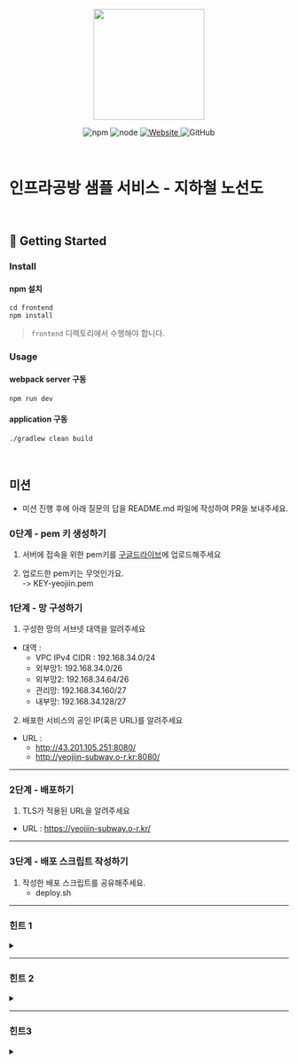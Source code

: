 <p align="center">  
    <img width="200px;" src="https://raw.githubusercontent.com/woowacourse/atdd-subway-admin-frontend/master/images/main_logo.png"/>  
</p>  
<p align="center">  
  <img alt="npm" src="https://img.shields.io/badge/npm-%3E%3D%205.5.0-blue">  
  <img alt="node" src="https://img.shields.io/badge/node-%3E%3D%209.3.0-blue">  
  <a href="https://edu.nextstep.camp/c/R89PYi5H" alt="nextstep atdd">  
    <img alt="Website" src="https://img.shields.io/website?url=https%3A%2F%2Fedu.nextstep.camp%2Fc%2FR89PYi5H">  
  </a>  
  <img alt="GitHub" src="https://img.shields.io/github/license/next-step/atdd-subway-service">  
</p>  

<br>  

# 인프라공방 샘플 서비스 - 지하철 노선도

<br>  

## 🚀 Getting Started

### Install
#### npm 설치
```  
cd frontend  
npm install  
```  
> `frontend` 디렉토리에서 수행해야 합니다.

### Usage
#### webpack server 구동
```  
npm run dev  
```  
#### application 구동
```  
./gradlew clean build  
```  
<br>  

## 미션

* 미션 진행 후에 아래 질문의 답을 README.md 파일에 작성하여 PR을 보내주세요.

### 0단계 - pem 키 생성하기

1. 서버에 접속을 위한 pem키를 [구글드라이브](https://drive.google.com/drive/folders/1dZiCUwNeH1LMglp8dyTqqsL1b2yBnzd1?usp=sharing)에 업로드해주세요

2. 업로드한 pem키는 무엇인가요.  
   -> KEY-yeojiin.pem
### 1단계 - 망 구성하기
1. 구성한 망의 서브넷 대역을 알려주세요
- 대역 :
    * VPC IPv4 CIDR : 192.168.34.0/24
    * 외부망1: 192.168.34.0/26
    * 외부망2: 192.168.34.64/26
    * 관리망: 192.168.34.160/27
    * 내부망: 192.168.34.128/27

2. 배포한 서비스의 공인 IP(혹은 URL)를 알려주세요

- URL :
    * http://43.201.105.251:8080/
    * http://yeojiin-subway.o-r.kr:8080/


  
---  

### 2단계 - 배포하기
1. TLS가 적용된 URL을 알려주세요

- URL : https://yeojiin-subway.o-r.kr/

---  

### 3단계 - 배포 스크립트 작성하기

1. 작성한 배포 스크립트를 공유해주세요.
    - deploy.sh

***  


### 힌트 1
<details>  
<summary> </summary>  

### 🚀 1단계 - 서비스 구성하기
## 요구사항

* [x] 웹 서비스를 운영할 네트워크 망 구성하기
* [x] 웹 애플리케이션 배포하기

### 요구사항 설명
* 저장소를 활용하여 아래 요구사항을 해결합니다.
* README 에 있는 질문에 답을 추가한 후 PR을 보내고 리뷰요청을 합니다.

### 망 구성
* [x] VPC 생성
    * [x] CIDR은 C class(x.x.x.x/24)로 생성. 이 때, 다른 사람과 겹치지 않게 생성
* [x] Subnet 생성
    * [x] 외부망으로 사용할 Subnet : 64개씩 2개 (AZ를 다르게 구성)
    * [x] 내부망으로 사용할 Subnet : 32개씩 1개
    * [x] 관리용으로 사용할 Subnet : 32개씩 1개
* [x] Internet Gateway 연결
* [x] Route Table 생성
* [x] Security Group 설정
    * [x] 외부망
        * 전체 대역 : 8080 포트 오픈
        * 관리망 : 22번 포트 오픈
    * [x] 내부망
        * 외부망 : 3306 포트 오픈
        * 관리망 : 22번 포트 오픈
    * [x] 관리망
        * 자신의 공인 IP : 22번 포트 오픈
* [x] 서버 생성
    * [x] 외부망에 웹 서비스용도의 EC2 생성
    * [x] 내부망에 데이터베이스용도의 EC2 생성
    * [x] 관리망에 베스쳔 서버용도의 EC2 생성
    * [x] 베스쳔 서버에 Session Timeout 600s 설정
    * [x] 베스쳔 서버에 Command 감사로그 설정

### 주의사항
**모든 리소스는 태그를 작성합니다. 이 때 자신의 계정을 Prefix로 붙입니다. (예: brainbackdoor-public)**

### 웹 애플리케이션 배포
* [x] 외부망에 웹 애플리케이션을 배포
* [x] DNS 설정

***

### 🚀 2단계 - 서비스 배포하기

## 요구사항
* [x] 운영 환경 구성하기
* [x] 개발 환경 구성하기

### 요구사항 설명
운영 환경 구성하기
* [x] 웹 애플리케이션 앞단에 Reverse Proxy 구성하기
    * [x] 외부망에 Nginx로 Reverse Proxy를 구성
    * [x] Reverse Proxy에 TLS 설정
* [x] 운영 데이터베이스 구성하기     
  운영 환경 구성하기
* [x] 설정 파일 나누기
    * JUnit : h2, Local : docker(mysql), Prod : 운영 DB를 사용하도록 설정

***

### 🚀 3단계 - 배포 스크립트 작성하기

## 요구사항
* [x] 배포 스크립트 작성하기
  * 아래 내용을 모두 반영할 필요는 없습니다. 반복적으로 실행하더라도 정상적으로 배포하는 스크립트를 작성해봅니다.

***


### 힌트 1
<details>
<summary> </summary>

1. EC2 생성하기</br>
   A. aws web console에 사용자 이름 / 비밀번호 등을 입력하여 접속합니다.   </br>
   B. EC2 메뉴로 접근하세요.</br>
   a. Ubuntu 64 bit 선택 (Ubuntu Server 18.04 LTS (HVM), SSD Volume Type - ami-00edfb46b107f643c)</br>
   b. InstanceType : t4g.medium 생성 가능</br>
   c. 서브넷 : 적절한 서브넷 선택, 퍼블릭 IP 자동할당 : 활성화</br>
   d. 스토리지 : 서비스 운영할 것을 고려해서 설정해주세요.</br>
   e. 서버를 생성할 때는 다른 사람의 서버와 구분하기 위해 반드시 Name 이름으로 태그에 자신의 계정명을 작성합니다.</br>
   f. 보안그룹 : 적절한 보안그룹을 선택</br>
   g. 키 페어 생성</br>
    * 키 페어 이름에 자신의 계정을 prefix로 붙입니다.

    ```
    서버 생성시 발급받은 key를 분실할 경우 서버에 접속할 수 없어요. key를 분실하지 않도록 주의하세요,
    key는 최초 1회 생성한 후 재사용합니다.
    
    서버를 사용하지 않을 때는 stop해주세요.
    ```

   C. 서버에 접속하기
    * 서버 IP는 aws web console에서 확인 가능 <br><br>
   ```
   맥운영체제 사용자
    # 터미널 접속한 후 앞 단계에서 생성한 key가 위치한 곳으로 이동한다.
    $ chmod 400 [pem파일명]
    $ ssh -i [pem파일명] ubuntu@[SERVER_IP]
   
   윈도우 운영체제 사용자
    PuTTY를 사용하여 Windows에서 Linux 인스턴스에 연결
    putty를 위한 ppk 생성
   ```   

2. 접근제어
   Bastion Server로 사용할 별도의 EC2를 생성하고, Bastion Server에서 서비스용 서버에 ssh 연결을 설정
```
## Bastion Server에서 공개키를 생성합니다.
bastion $ ssh-keygen -t rsa
bastion $ cat ~/.ssh/id_rsa.pub

## 접속하려는 서비스용 서버에 키를 추가합니다.
$ vi ~/.ssh/authorized_keys

## Bastion Server에서 접속을 해봅니다.
bastion $ ssh ubuntu@[서비스용 서버 IP]
```   

* Bastion Server는 자신의 공인 IP에서만 22번 포트로 접근이 가능하도록 Security Group을 설정합니다.
* 서비스용 서버에 22번 포트로의 접근은 Bastion 서버에서만 가능하도록 Security Group을 설정합니다.
*  Bastion 서버에서 다른 서버에 접근이 용이하도록 별칭을 설정합니다.
```
bastion $ vi /etc/hosts
[서비스용IP]    [별칭]

bastion $ ssh [별칭]
```   

3. 서버 환경설정 해보기   
   a. 환경 병수 적용하기
* Sessio Timeout 설정을 하여 일정 시간 작업을 하지 않을 경우 터미널 연결을 해제할 수 있습니다.
```
$ sudo vi ~/.profile
  HISTTIMEFORMAT="%F %T -- "    ## history 명령 결과에 시간값 추가
  export HISTTIMEFORMAT
  export TMOUT=600              ## 세션 타임아웃 설정 
    
$ source ~/.profile
$ env
```
b. shell prompt 변경하기   
Bastion 등 구분해야 하는 서버의 Shell Prompt를 설정하여 관리자의 인적 장애를 예방할 수 있습니다.
```
$ sudo vi ~/.bashrc
  USERNAME=BASTION
  PS1='[\e[1;31m$USERNAME\e[0m][\e[1;32m\t\e[0m][\e[1;33m\u\e[0m@\e[1;36m\h\e[0m \w] \n\$ \[\033[00m\]'

$ source ~/.bashrc
```   
c. logger 를 사용하여 감사로그 남기기   
서버에 직접 접속하여 작업할 경우, 작업 이력 히스토리를 기록해두어야 장애 발생시 원인을 분석할 수 있습니다. 감사로그를 기록하고 수집해봅니다.
```
$ sudo vi ~/.bashrc
  tty=`tty | awk -F"/dev/" '{print $2}'`
  IP=`w | grep "$tty" | awk '{print $3}'`
  export PROMPT_COMMAND='logger -p local0.debug "[USER]$(whoami) [IP]$IP [PID]$$ [PWD]`pwd` [COMMAND] $(history 1 | sed "s/^[ ]*[0-9]\+[ ]*//" )"'

$ source  ~/.bashrc


$ sudo vi /etc/rsyslog.d/50-default.conf
  local0.*                        /var/log/command.log
  # 원격지에 로그를 남길 경우 
  local0.*                        @원격지서버IP
    
$ sudo service rsyslog restart
$ tail -f /var/log/command.log
```   
4. 환경 세팅   
   a.확인
```
# 현재 위치를 확인합니다.
$ pwd

# 파일시스템별 가용공간을 확인합니다.
$ df -h

# 각 디렉토리별로 디스크 사용량을 확인합니다.
$ sudo du -shc /*

# 현재 경로의 파일들(숨김파일 포함)의 정보를 확인합니다.
$ ls -al

# 소스코드를 관리할 디렉토리를 생성하고 이동합니다.
$ mkdir nextstep && cd nextstep

# git 명령어의 위치를 확인해봅니다.
$ which git && which java
```   
b. 자바 설치
```
$ sudo apt update
$ sudo apt install default-jre
$ sudo apt install default-jdk
```

5. 소스코드 배포, 빌드 및 실행   
   a. github repository clone   
   b. 빌드
    ```
   $ ./gradlew clean build

    # jar파일을 찾아본다.
    $ find ./* -name "*jar"
   ```      
   c. 실행   
   Application을 실행 후 정상적으로 동작하는지 확인해보세요.
    ```
   $ java -jar [jar파일명] &
    $ curl http://localhost:8080
   ```
    * -Dserver.port=8000 옵션을 활용하여 port를 변경할 수 있어요.
    * 서버를 시작 시간이 너무 오래 걸리는 경우 -Djava.security.egd 옵션을 적용해보세요.
    ```
    $ java -Djava.security.egd=file:/dev/./urandom -jar [jar파일명] &
    ```
    * 터미널 세션이 끊어질 경우, background로 돌던 프로세스에 hang-up signal이 발생해 죽는 경우가 있는데요. 이 경우 nohup명령어를 활용합니다.
   ```
    $  nohup java -jar [jar파일명] 1> [로그파일명] 2>&1  &
    ```
   d. 로그 확인
    ```
   # java applicaion이 남기는 로그를 확인합니다.
    $ tail -f [로그파일명]

    # 파일을 압축하고 파일 소유자와 모드를 변경해봅니다.
    $ tar -cvf [파일명] [압축할파일 또는 디렉터리]
    $ sudo chown [소유자계정명]:[소유그룹명] [file이름]
    $ chmod [옵션] [파일명]
    > https://ko.wikipedia.org/wiki/Chmod
   ```
    * 브라우저에서 http://{서버 ip}:{port}로 접근해보세요.

   e. 종료   
   a. 로세스 pid를 찾는 명령어
    ```
    $ ps -ef | grep java
    $ pgrep -f java
    ```
   b. 프로세스를 종료하는 명령어
   why not use SIGKILL
    ```
    $ kill -2 [PID]
    ```   

   f. 명령어 이력 확인
    ```
    $ history
    ```

</details>
</details>

***  

### 힌트 2
<details>  
<summary> </summary>

도커 설치
```  
$ sudo apt-get update && \  
sudo apt-get install -y apt-transport-https ca-certificates curl software-properties-common && \  
curl -fsSL https://download.docker.com/linux/ubuntu/gpg | sudo apt-key add - && \  
sudo apt-key fingerprint 0EBFCD88 && \  
sudo add-apt-repository "deb [arch=amd64] https://download.docker.com/linux/ubuntu $(lsb_release -cs) stable" && \  
sudo apt-get update && \  
sudo apt-get install -y docker-ce && \  
sudo usermod -aG docker ubuntu && \  
sudo curl -L "https://github.com/docker/compose/releases/download/1.23.2/docker-compose-$(uname -s)-$(uname -m)" -o /usr/local/bin/docker-compose && \  
sudo chmod +x /usr/local/bin/docker-compose && \  
sudo ln -s /usr/local/bin/docker-compose /usr/bin/docker-compose  
```  
* https://github.com/brainbackdoor/playground-docker/tree/master/week1
* 도커를 처음 접하셨다면 위 저장소를 clone 받은 후, step01부터 일단 명령어를 하나씩 따라하다보면, 개략적인 감을 잡을 수 있을거에요.   

### 1.Reverse Proxy
우리의 WAS는 비즈니스 로직만 담당하도록 구성하고 싶어요. TLS와 같은 부수적인 기능으로 애플리케이션에 직접 영향을 주고 싶지 않아요. 그럴 때 중간에 대신 역할을 수행하는 녀석이 필요한데, 여기서는 Reverse Proxy가 그 녀석입니다.        
Reverse Proxy는 클라이언트로부터의 요청을 받아서(필요하다면 주위에서 처리한 후) 적절한 웹 서버로 요청을 전송합니다. 웹 서버는 요청을 받아서 평소처럼 처리를 하지만, 응답을 클라이언트로 보내지 않고 Reverse Proxy로 반환합니다. 요청을 받은 Reverse Proxy는 그 응답을 클라이언트로 반환합니다.        
통상의 Proxy Server는 LAN -> WAN의 요청을 대리로 수행합니다. 가령, 특정 웹 서비스에 접속하고 싶은데 해당 서비스에서 한국 IP 대역을 막아두었다면, 다른 국가를 통해 접속할 때 Proxy를 활용합니다. 반면 Reverse Proxy는 WAN -> LAN의 요청을 대리합니다. 즉, 클라이언트로부터의 요청이 웹서버로 전달되는 도중의 처리에 끼어들어서 다양한 전후처리를 시행할 수가 있게 됩니다.   

* **Reverse Proxy와 Load Balancer는 어떤 차이가 있을까요?**
    * Reverse Proxy : 보안성 향상, 확장성 향상, 웹 가속(압축/SSL 처리로 백엔드 리소스 확보/캐싱)
    * Load Balancer : 부하분산, 서버상태 체크, 세션 관리  
      역할이라고 생각하면 좋겠어요. 가령, nginx는 Reverse Proxy, Load Balancer 두가지 역할을 수행할 수 있는건지요.

a. Dockerfile
```  
FROM nginx  
  
COPY nginx.conf /etc/nginx/nginx.conf  
```  
b. nginx.conf
```  
events {}  
  
http {  
upstream app {  
server 172.17.0.1:8080;  
}  
  
server {  
listen 80;  
  
    location / {      proxy_pass http://app;    }}  
}  
```  

```  
$ docker build -t nextstep/reverse-proxy .  
$ docker run -d -p 80:80 nextstep/reverse-proxy  
```  

### 2.TLS 설정
서버의 보안과 별개로 서버와 클라이언트간 통신상의 암호화가 필요합니다. 평문으로 통신할 경우, 패킷을 스니핑할 수 있기 때문입니다.

📌 letsencrypt를 활용하여 무료로 TLS 인증서를 사용할 수 있어요.
```  
$ docker run -it --rm --name certbot \  
  -v '/etc/letsencrypt:/etc/letsencrypt' \  -v '/var/lib/letsencrypt:/var/lib/letsencrypt' \  certbot/certbot certonly -d 'yourdomain.com' --manual --preferred-challenges dns --server https://acme-v02.api.letsencrypt.org/directory  
```  

📌 인증서 생성 후 유효한 URL인지 확인을 위해 DNS TXT 레코드로 추가합니다.  
![img.png](src/main/resources/templates/image/img.png)

```  
$ dig -t txt _acme-challenge.example.com +short  
```  
* DNS를 설정하는 사이트에서 DNS TXT 레코드를 추가한 후, 제대로 반영되었는지 dig 명령어로 확인한 후에 인증서 설정 진행을 계속합니다.

📌 생성한 인증서를 활용하여 Reverse Proxy에 TLS 설정을 해봅시다. 우선 인증서를 현재 경로로 옮깁니다.
```  
$ cp /etc/letsencrypt/live/[도메인주소]/fullchain.pem ./  
$ cp /etc/letsencrypt/live/[도메인주소]/privkey.pem ./  
```  

📌 Dockerfile 을 아래와 같이 수정합니다.
```  
FROM nginx  
  
COPY nginx.conf /etc/nginx/nginx.conf  
COPY fullchain.pem /etc/letsencrypt/live/[도메인주소]/fullchain.pem  
COPY privkey.pem /etc/letsencrypt/live/[도메인주소]/privkey.pem  
```  

📌 nginx.conf 파일을 아래와 같이 수정합니다.
```  
events {}  
  
http {       upstream app {  
server 172.17.0.1:8080;  
}  
  
# Redirect all traffic to HTTPS  
server {  
listen 80;  
return 301 https://$host$request_uri;  
}  
  
server {  
listen 443 ssl;  ssl_certificate /etc/letsencrypt/live/[도메인주소]/fullchain.pem;  
ssl_certificate_key /etc/letsencrypt/live/[도메인주소]/privkey.pem;  
  
    # Disable SSL    ssl_protocols TLSv1 TLSv1.1 TLSv1.2;  
    # 통신과정에서 사용할 암호화 알고리즘  
    ssl_prefer_server_ciphers on;    ssl_ciphers ECDH+AESGCM:ECDH+AES256:ECDH+AES128:DH+3DES:!ADH:!AECDH:!MD5;  
    # Enable HSTS    # client의 browser에게 http로 어떠한 것도 load 하지 말라고 규제합니다.  
    # 이를 통해 http에서 https로 redirect 되는 request를 minimize 할 수 있습니다.  
    add_header Strict-Transport-Security "max-age=31536000" always;  
    # SSL sessions    ssl_session_cache shared:SSL:10m;    ssl_session_timeout 10m;        
    location / {      proxy_pass http://app;    }  
}  
}  
```  

📌 방금전에 띄웠던 도커 컨테이너를 중지 & 삭제하고 새로운 설정을 반영하여 다시 띄워봅시다.
```  
$ docker stop proxy && docker rm proxy  
$ docker build -t nextstep/reverse-proxy:0.0.2 .  
$ docker run -d -p 80:80 -p 443:443 --name proxy nextstep/reverse-proxy:0.0.2  
```  

### 3.컨테이너로 운영 DB 사용하기
일반적으로, 실제 운영환경에서 컨테이너로 데이터베이스의 영속성 데이터를 다루지 않습니다. 컨테이너의 철학과 데이터베이스의 영속성은 다소 배치되는 부분이 있다고 생각합니다. 여기서는 원활한 실습을 위해 제가 미리 push해둔 컨테이너를 활용합니다.
* id : root / password: masterpw
```  
$ docker run -d -p 3306:3306 brainbackdoor/data-subway:0.0.1  
```  

###4.설정 파일 나누기
![img.png](src/main/resources/templates/image/img2.png)
* 실제로 배포를 하려다보면, JUnit을 활용한 test 단계와 local 환경에서 직접 애플리케이션을 확인할 때, 그리고 실제로 배포할 때 등 각 상황에 맞춰 설정을 다르게 적용할 필요성이 생깁니다.
* 예제 코드를 통해 test와 local, prod에서 다른 설정을 사용하는 방법을 익혀봅시다.
* Dspring.profiles.active=prod 옵션을 추가하여 실행하면 application-prod.properties의 설정을 사용합니다.
```  
$ java -jar -Dspring.profiles.active=prod [jar파일명] ```
```  
  
* 운영중인 서비스의 경우 JPA 등 ORM을 사용하여 기존의 테이블을 변경하는 것은 데이터 유실 우려, 참조 무결성 제약 등으로 인해 어려움이 있습니다. 그리고 데이터베이스 테이블 스키마도 버전관리를 할 필요가 있습니다. 그럴 때 로컬에서 개발 중일 때는 h2 등 in-memory 형태의 데이터베이스를 사용하여 빠르게 개발하고, 운영 DB는 점진적으로 migration 해가는 전략이 유용합니다.     
  
* 예제 코드를 통해 데이터베이스 스키마 관리 전략을 확인해봅니다.  
  * 예제코드를 실행하기에 앞서, 도커를 다운로드하세요.  
  * docker/db/mysql/init에 dump 파일을 넣은 상태로 실행하면 자동으로 초기 데이터를 INSERT할 수 있어요.  
  * flyway는 V__[변경이력].sql의 형태로 resources/db/migration/ 경로에서 관리합니다. 그리고 flyway_schema_history 테이블에 버전별로 checksum 값을 관리하므로 기존 sql 문을 수정해서는 안됩니다.  
```  
# 터미널에서 docker-compose.yml이 있는 위치로 이동한다.
$ cd docker  
$ docker-compose up -d
```

* **기존 Database 존재시 flyway 적용 방법**  
```  
# application.properties
spring.flyway.baseline-on-migrate=true  
spring.flyway.baseline-version=2
```  
이전에 database가 존재할 경우 baseline 옵션을 활용하면 특정 버전(V2__xx.sql 파일) 내용부터 적용이 가능해요.  
  
  
[추가] 설정 별도로 관리하기  
* 키, 계정 정보, 접속 URL 등의 설정 정보를 소스코드와 함께 형상관리할 경우 보안 이슈가 발생할 수 있어 따로 관리할 것이 권장됩니다. 보통 Jenkins / Travis CI 등의 배포 서버에 파라미터를 지정하거나, Spring Cloud Config / AWS Service Manager 등의 외부 서비스를 활용하는 방안 등이 활용됩니다. 여기서는 저장소를 분리하여 private repository에서 설정을 관리하도록 합니다.     
  
a. 우선, github private 저장소를 생성한 후 application.properties 등의 설정 파일을 올립니다.     
  
b. git의 서브모듈 기능을 활용하여 특정 경로에 private repository를 참조하도록 설정합니다  
```  
$ git submodule add [자신의 private 저장소] ./src/main/resources/config
```  
  
* 이후에 소스코드를 받을 떄는 서브모듈까지 clone해야 합니다.  
```  
$ git clone --recurse-submodules [자신의 프로젝트 저장소]
```  
  
c. 설정 파일의 내용이 변경된 경우  
```  
git submodule foreach git pull origin main

git submodule foreach git add .

git submodule foreach git commit -m "commit message"

git submodule foreach git push origin main
```  
  
[추가] 정적테스트(SonarLint)  
* Sonarqube / ESLint 등 정적 테스트, Maven / Gradle 등을 활용한 Build, JUnit 등을 활용한 동적 테스트 등을 통해 Code로 인해 발생하는 문제를 조기에 발견할 수 있습니다. 어떻게 하면 테스트 비용을 줄일 수 있을지 늘 고민해봅니다.  
* SonarLint를 활용하면 정적테스트 구축비용을 줄일 수 있습니다.  
  * 정적 테스트를 통해 Coding Convention, 중복코드, 소스코드의 복잡도, 잠재적으로 버그 발생 가능성이 있는 코드, 테스트 커버리지 등을 파악할 수 있습니다.  
  
[추가] 로컬테스트(MultiRun)  
* 로컬에서 서버를 띄울 때, IntelliJ의 Multirun 플러그인을 활용하면 보다 손 쉽게 서버를 띄울 수 있습니다.  
  * Multi Run 플러그인 설치  
  * Multi Run 설정  
  * IntelliJ -> Run -> Edit Configurations...  
  * Docker 설정  
    * name:db  
    * server: docker  
    * compose files: ./docker/docker-compose.yml;  
  * NPM 설정  
  package.json: ~/.../atdd-subway-service/fronted/package.json  
  * Multi Run 설정  
  name: local  

</details>

***

### 힌트3
<details>
<summary> </summary>
 
* **반복적으로 사용하는 명령어를 Script로 작성해봅니다.**
```
#!/bin/bash

## 변수 설정

txtrst='\033[1;37m' # White
txtred='\033[1;31m' # Red
txtylw='\033[1;33m' # Yellow
txtpur='\033[1;35m' # Purple
txtgrn='\033[1;32m' # Green
txtgra='\033[1;30m' # Gray


echo -e "${txtylw}=======================================${txtrst}"
echo -e "${txtgrn}  << 스크립트 🧐 >>${txtrst}"
echo -e "${txtylw}=======================================${txtrst}"

## 저장소 pull
## gradle build
## 프로세스 pid를 찾는 명령어
## 프로세스를 종료하는 명령어
## ...
```

* **기능 단위로 함수로 만들어봅니다.**
```
function pull() {
  echo -e ""
  echo -e ">> Pull Request 🏃♂️ "
  git pull origin master
}

pull;
```

* **스크립트 실행시 파라미터를 전달해봅니다.**
```
#!/bin/bash

## ...

EXECUTION_PATH=$(pwd)
SHELL_SCRIPT_PATH=$(dirname $0)
BRANCH=$1
PROFILE=$2

## 조건 설정
if [[ $# -ne 2 ]]
then
    echo -e "${txtylw}=======================================${txtrst}"
    echo -e "${txtgrn}  << 스크립트 🧐 >>${txtrst}"
    echo -e ""
    echo -e "${txtgrn} $0 브랜치이름 ${txtred}{ prod | dev }"
    echo -e "${txtylw}=======================================${txtrst}"
    exit
fi

## ...
```
* 실행시 파라미터를 전달하도록 하여 범용성 있는 스크립트를 작성해봅니다.
* read 명령어를 활용하여 사용자의 Y/N 답변을 받도록 할 수도 있어요.   

* **반복적으로 동작하는 스크립트를 작성해봅니다.**
  * github branch 변경이 있는 경우에 스크립트가 동작하도록 작성해봅니다.
```
function check_df() {
  git fetch
  master=$(git rev-parse $BRANCH)
  remote=$(git rev-parse origin $BRANCH)

  if [[ $master == $remote ]]; then
    echo -e "[$(date)] Nothing to do!!! 😫"
    exit 0
  fi
}
```
* crontab을 활용해봅니다.
  * 매 분마다 동작하도록한 후 log를 확인해보세요.
  * crontab과 /etc/crontab의 차이에 대해 학습해봅니다.

</details>
